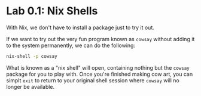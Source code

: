 # Lab 0.1: Nix Shells
With Nix, we don't have to install a package just to try it out.

If we want to try out the very fun program known as `cowsay` without adding
it to the system permanently, we can do the following:

```sh
nix-shell -p cowsay
```

What is known as a "nix shell" will open, containing nothing but the `cowsay`
package for you to play with. Once you're finished making cow art, you can 
simplt `exit` to return to your original shell session where `cowsay` will 
no longer be available.
